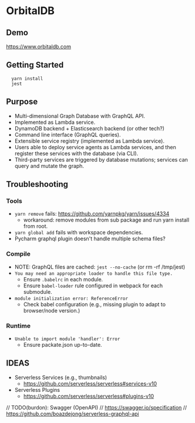 # OrbitalDB

## Demo

https://www.orbitaldb.com


## Getting Started

~~~~
  yarn install
  jest
~~~~


## Purpose

- Multi-dimensional Graph Database with GraphQL API.
- Implemented as Lambda service.
- DynamoDB backend + Elasticsearch backend (or other tech?)
- Command line interface (GraphQL queries).
- Extensible service registry (implemented as Lambda service).
- Users able to deploy service agents as Lambda services, and then register these services with the database (via CLI).
- Third-party services are triggered by database mutations; services can query and mutate the graph.


## Troubleshooting

### Tools
- `yarn remove` fails: https://github.com/yarnpkg/yarn/issues/4334
  - workaround: remove modules from sub package and run yarn install from root.
- `yarn global add` fails with workspace dependencies.
- Pycharm graphql plugin doesn't handle multiple schema files?

### Compile
- NOTE: GraphQL files are cached: `jest --no-cache` (or rm -rf /tmp/jest)
- `You may need an appropriate loader to handle this file type.`
  - Ensure `.babelrc` in each module.
  - Ensure `babel-loader` rule configured in webpack for each submodule.
- `module initialization error: ReferenceError`
  - Check babel configuration (e.g., missing plugin to adapt to browser/node version.)

### Runtime
- `Unable to import module 'handler': Error`
  - Ensure packate.json up-to-date.


## IDEAS

- Serverless Services (e.g., thumbnails)
  - https://github.com/serverless/serverless#services-v10
- Serverless Plugins
  - https://github.com/serverless/serverless#plugins-v10
  
// TODO(burdon): Swagger (OpenAPI)
// https://swagger.io/specification
// https://github.com/boazdejong/serverless-graphql-api
